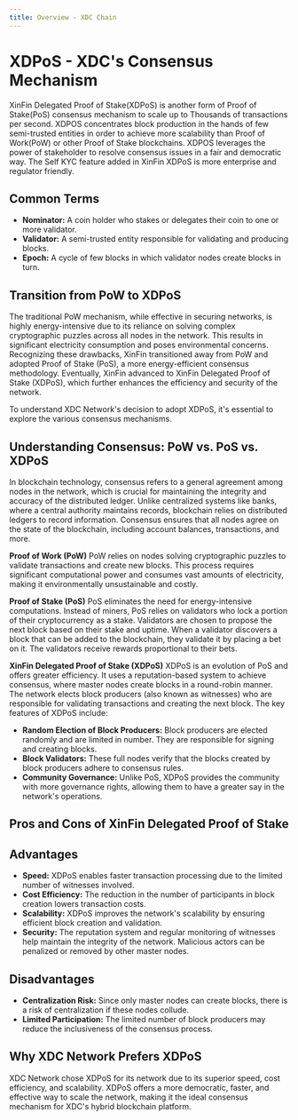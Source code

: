 ```yaml
---
title: Overview - XDC Chain
---
```


# XDPoS - XDC's Consensus Mechanism

XinFin Delegated Proof of Stake(XDPoS) is another form of Proof of Stake(PoS) consensus mechanism to scale up to Thousands of transactions per second. XDPOS concentrates block production in the hands of few semi-trusted entities in order to achieve more scalability than Proof of Work(PoW) or other Proof of Stake blockchains. XDPOS leverages the power of stakeholder to resolve consensus issues in a fair and democratic way. The Self KYC feature added in XinFin XDPoS is more enterprise and regulator friendly.

## Common Terms
* **Nominator:** A coin holder who stakes or delegates their coin to one or more validator. 
* **Validator:** A semi-trusted entity responsible for validating and producing blocks. 
* **Epoch:** A cycle of few blocks in which validator nodes create blocks in turn.

## Transition from PoW to XDPoS
The traditional PoW mechanism, while effective in securing networks, is highly energy-intensive due to its reliance on solving complex cryptographic puzzles across all nodes in the network. This results in significant electricity consumption and poses environmental concerns. Recognizing these drawbacks, XinFin transitioned away from PoW and adopted Proof of Stake (PoS), a more energy-efficient consensus methodology. Eventually, XinFin advanced to XinFin Delegated Proof of Stake (XDPoS), which further enhances the efficiency and security of the network.

To understand XDC Network's decision to adopt XDPoS, it's essential to explore the various consensus mechanisms.

## Understanding Consensus: PoW vs. PoS vs. XDPoS
In blockchain technology, consensus refers to a general agreement among nodes in the network, which is crucial for maintaining the integrity and accuracy of the distributed ledger. Unlike centralized systems like banks, where a central authority maintains records, blockchain relies on distributed ledgers to record information. Consensus ensures that all nodes agree on the state of the blockchain, including account balances, transactions, and more.

**Proof of Work (PoW)**
PoW relies on nodes solving cryptographic puzzles to validate transactions and create new blocks. This process requires significant computational power and consumes vast amounts of electricity, making it environmentally unsustainable and costly.

**Proof of Stake (PoS)**
PoS eliminates the need for energy-intensive computations. Instead of miners, PoS relies on validators who lock a portion of their cryptocurrency as a stake. Validators are chosen to propose the next block based on their stake and uptime. When a validator discovers a block that can be added to the blockchain, they validate it by placing a bet on it. The validators receive rewards proportional to their bets.

**XinFin Delegated Proof of Stake (XDPoS)**
XDPoS is an evolution of PoS and offers greater efficiency. It uses a reputation-based system to achieve consensus, where master nodes create blocks in a round-robin manner. The network elects block producers (also known as witnesses) who are responsible for validating transactions and creating the next block. The key features of XDPoS include:

* **Random Election of Block Producers:** Block producers are elected randomly and are limited in number. They are responsible for signing and creating blocks.
* **Block Validators:** These full nodes verify that the blocks created by block producers adhere to consensus rules.
* **Community Governance:** Unlike PoS, XDPoS provides the community with more governance rights, allowing them to have a greater say in the network's operations.

## Pros and Cons of XinFin Delegated Proof of Stake
## Advantages

* **Speed:** XDPoS enables faster transaction processing due to the limited number of witnesses involved.
* **Cost Efficiency:** The reduction in the number of participants in block creation lowers transaction costs.
* **Scalability:** XDPoS improves the network's scalability by ensuring efficient block creation and validation.
* **Security:** The reputation system and regular monitoring of witnesses help maintain the integrity of the network. Malicious actors can be penalized or removed by other master nodes.

## Disadvantages
* **Centralization Risk:** Since only master nodes can create blocks, there is a risk of centralization if these nodes collude.
* **Limited Participation:** The limited number of block producers may reduce the inclusiveness of the consensus process.

## Why XDC Network Prefers XDPoS
XDC Network chose XDPoS for its network due to its superior speed, cost efficiency, and scalability. XDPoS offers a more democratic, faster, and effective way to scale the network, making it the ideal consensus mechanism for XDC's hybrid blockchain platform.
